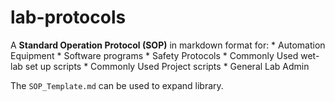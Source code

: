 # lab-protocols
A **Standard Operation Protocol (SOP)** in markdown format for: 
	* Automation Equipment
		* Software programs
	* Safety Protocols
	* Commonly Used wet-lab set up scripts
	* Commonly Used Project scripts
	* General Lab Admin

The `SOP_Template.md` can be used to expand library.